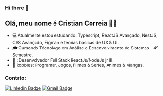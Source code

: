 ### Hi there 👋

 ## Olá, meu nome é Cristian Correia 👨‍💻

- :computer: Atualmente estou estudando: Typescript, ReactJS Avançado, NestJS, CSS Avançado, Figman e teorias básicas de UX & UI.
- :mortar_board: Cursando Técnologo em Análise e Desenvolvimento de Sistemas - 4º Semestre.
- 💼 : Desenvolvedor Full Stack ReactJs/NodeJs jr III.
- 🔎 Robbies: Programar, Jogos, Filmes & Series, Animes & Mangas.

### Contato:

[![Linkedin Badge](https://img.shields.io/badge/-LinkedIn-blue?style=flat-square&logo=Linkedin&logoColor=white&link=https://www.linkedin.com/in/cristian-correia-75866117b/)](https://www.linkedin.com/in/cristian-correia-75866117b/)
[![Gmail Badge](https://img.shields.io/badge/-Gmail-c14438?style=flat-square&logo=Gmail&logoColor=white&link=mailto:cristianwesley.developer@gmail.com)](mailto:cristianwesley.developer@gmail.com)

<!--
### Linguagens de Programação e Ferramentas:

<img align="left" src="https://user-images.githubusercontent.com/39461509/90299489-a25c1780-de6c-11ea-8285-4f51428783b0.png" width="25" />
<img align="left" src="https://user-images.githubusercontent.com/39461509/90299494-a425db00-de6c-11ea-9962-af493e5280d6.png" width="25" />
<img align="left" src="https://user-images.githubusercontent.com/39461509/90299495-a425db00-de6c-11ea-87bb-ccbf5f1a88ab.png" width="25" />
<img align="left" src="https://user-images.githubusercontent.com/39461509/90299488-a25c1780-de6c-11ea-93cc-31135f97aafa.png" width="25" />
<img align="left" src="https://user-images.githubusercontent.com/39461509/90299490-a2f4ae00-de6c-11ea-998a-f695fee11af3.png" width="25" />
<img align="left" src="https://user-images.githubusercontent.com/39461509/90299512-b43dba80-de6c-11ea-9fd9-d24724dc93b2.png" width="25" />
<img align="left" src="https://user-images.githubusercontent.com/39461509/90299493-a38d4480-de6c-11ea-9b5a-98359d9d83db.png" width="25" />
<img align="left" src="https://user-images.githubusercontent.com/39461509/90299491-a2f4ae00-de6c-11ea-81a1-d1fbe537b539.png" width="25" />
<img align="left" src="https://user-images.githubusercontent.com/39461509/90299492-a38d4480-de6c-11ea-80ae-a60ac07e20c6.png" width="25" />

-->

